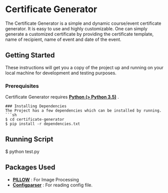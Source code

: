 # Certificate Generator

The Certificate Generator is a simple and dynamic course/event certificate generator. It is easy to use and highly customizable.
One can simply generate a customized certificate by providing the certificate template, name of recipient, name of event and date of the event. 
## Getting Started
These instructions will get you a copy of the project up and running on your local machine for development and testing purposes.

### Prerequisites

Certificate Generator requires [ **Python (> Python 3.5)**](https://www.python.org/) .

```
### Installing Dependencies
The Project has a few dependencies which can be installed by running.
```sh
$ cd certificate-generator
$ pip install -r dependencies.txt 
```



## Running Script

$ python test.py


## Packages Used

- **[PILLOW](https://pillow.readthedocs.io/en/stable/)** : For Image Processing
- **[Configparser](https://docs.python.org/3/library/configparser.html)** : For reading config file.


